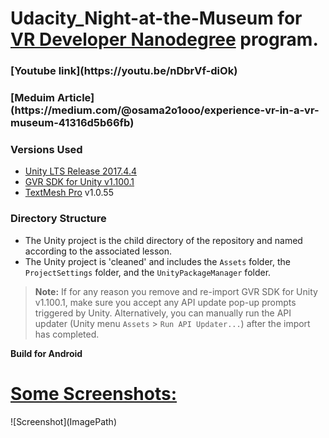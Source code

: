 # Udacity_Night-at-the-Museum for [VR Developer Nanodegree](http://udacity.com/vr) program.

<h3>[Youtube link](https://youtu.be/nDbrVf-diOk)</h3>

<h3>[Meduim Article](https://medium.com/@osama2o1ooo/experience-vr-in-a-vr-museum-41316d5b66fb)</h3>

### Versions Used
- [Unity LTS Release 2017.4.4](https://unity3d.com/unity/qa/lts-releases?version=2017.4)
- [GVR SDK for Unity v1.100.1](https://github.com/googlevr/gvr-unity-sdk/releases/tag/v1.100.1)
- [TextMesh Pro](https://assetstore.unity.com/packages/essentials/beta-projects/textmesh-pro-84126) v1.0.55


### Directory Structure
- The Unity project is the child directory of the repository and named according to the associated lesson.
- The Unity project is 'cleaned' and includes the `Assets` folder, the `ProjectSettings` folder, and the `UnityPackageManager` folder.

>**Note:** If for any reason you remove and re-import GVR SDK for Unity v1.100.1, make sure you accept any API update pop-up prompts triggered by Unity. Alternatively, you can manually run the API updater (Unity menu `Assets` > `Run API Updater...`) after the import has completed.


**Build for Android**

<h1><ins>Some Screenshots:</ins></h1>
![Screenshot](ImagePath)
